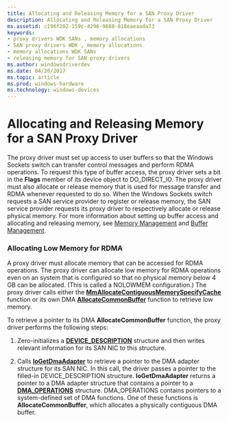 ```yaml
---
title: Allocating and Releasing Memory for a SAN Proxy Driver
description: Allocating and Releasing Memory for a SAN Proxy Driver
ms.assetid: c196f202-159c-4296-9888-818eaeaada73
keywords:
- proxy drivers WDK SANs , memory allocations
- SAN proxy drivers WDK , memory allocations
- memory allocations WDK SANs
- releasing memory for SAN proxy drivers
ms.author: windowsdriverdev
ms.date: 04/20/2017
ms.topic: article
ms.prod: windows-hardware
ms.technology: windows-devices
---
```


# Allocating and Releasing Memory for a SAN Proxy Driver





The proxy driver must set up access to user buffers so that the Windows Sockets switch can transfer control messages and perform RDMA operations. To request this type of buffer access, the proxy driver sets a bit in the **Flags** member of its device object to DO\_DIRECT\_IO. The proxy driver must also allocate or release memory that is used for message transfer and RDMA whenever requested to do so. When the Windows Sockets switch requests a SAN service provider to register or release memory, the SAN service provider requests its proxy driver to respectively allocate or release physical memory. For more information about setting up buffer access and allocating and releasing memory, see [Memory Management](https://msdn.microsoft.com/library/windows/hardware/ff554389) and [Buffer Management](https://msdn.microsoft.com/library/windows/hardware/ff540667).

### Allocating Low Memory for RDMA

A proxy driver must allocate memory that can be accessed for RDMA operations. The proxy driver can allocate low memory for RDMA operations even on an system that is configured so that no physical memory below 4 GB can be allocated. (This is called a NOLOWMEM configuration.) The proxy driver calls either the [**MmAllocateContiguousMemorySpecifyCache**](https://msdn.microsoft.com/library/windows/hardware/ff554464) function or its own DMA [**AllocateCommonBuffer**](https://msdn.microsoft.com/library/windows/hardware/ff540575) function to retrieve low memory.

To retrieve a pointer to its DMA **AllocateCommonBuffer** function, the proxy driver performs the following steps:

1.  Zero-initializes a [**DEVICE\_DESCRIPTION**](https://msdn.microsoft.com/library/windows/hardware/ff543107) structure and then writes relevant information for its SAN NIC to this structure.

2.  Calls [**IoGetDmaAdapter**](https://msdn.microsoft.com/library/windows/hardware/ff549220) to retrieve a pointer to the DMA adapter structure for its SAN NIC. In this call, the driver passes a pointer to the filled-in DEVICE\_DESCRIPTION structure. **IoGetDmaAdapter** returns a pointer to a DMA adapter structure that contains a pointer to a [**DMA\_OPERATIONS**](https://msdn.microsoft.com/library/windows/hardware/ff544071) structure. DMA\_OPERATIONS contains pointers to a system-defined set of DMA functions. One of these functions is **AllocateCommonBuffer**, which allocates a physically contiguous DMA buffer.

 

 





